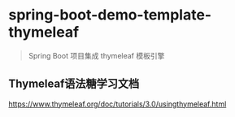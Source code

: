 # spring-boot-demo-template-thymeleaf

> Spring Boot 项目集成 thymeleaf 模板引擎


## Thymeleaf语法糖学习文档
https://www.thymeleaf.org/doc/tutorials/3.0/usingthymeleaf.html

